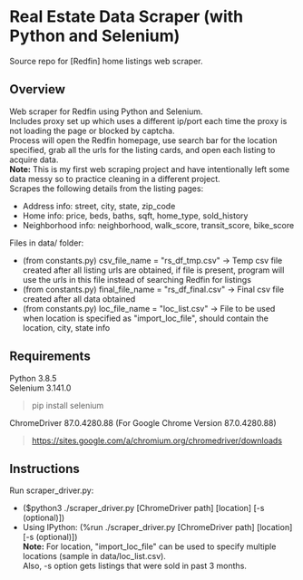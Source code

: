 # Real Estate Data Scraper (with Python and Selenium)  
Source repo for \[Redfin\] home listings web scraper.  

## Overview
Web scraper for Redfin using Python and Selenium.  
Includes proxy set up which uses a different ip/port each time the proxy is not loading the page or blocked by captcha.  
Process will open the Redfin homepage, use search bar for the location specified, grab all the urls for the listing cards, and open each listing to acquire data.  
**Note:** This is my first web scraping project and have intentionally left some data messy so to practice cleaning in a different project.  
Scrapes the following details from the listing pages:  
* Address info: street, city, state, zip_code  
* Home info: price, beds, baths, sqft, home_type, sold_history  
* Neighborhood info: neighborhood, walk_score, transit_score, bike_score  

Files in data/ folder:  
* (from constants.py) csv_file_name = "rs_df_tmp.csv" -> Temp csv file created after all listing urls are obtained, if file is present, program will use the urls in this file instead of searching Redfin for listings  
* (from constants.py) final_file_name = "rs_df_final.csv" -> Final csv file created after all data obtained  
* (from constants.py) loc_file_name = "loc_list.csv" -> File to be used when location is specified as "import_loc_file", should contain the location, city, state info  

## Requirements  
Python 3.8.5  
Selenium 3.141.0  
> pip install selenium   

ChromeDriver 87.0.4280.88 (For Google Chrome Version 87.0.4280.88)  
> https://sites.google.com/a/chromium.org/chromedriver/downloads  

## Instructions
Run scraper_driver.py:  
* ($python3 ./scraper_driver.py \[ChromeDriver path\] \[location\] \[-s (optional)\])  
* Using IPython: (%run ./scraper_driver.py \[ChromeDriver path\] \[location\] \[-s (optional)\])  
**Note:** For location, "import_loc_file" can be used to specify multiple locations (sample in data/loc_list.csv).  
Also, -s option gets listings that were sold in past 3 months.
